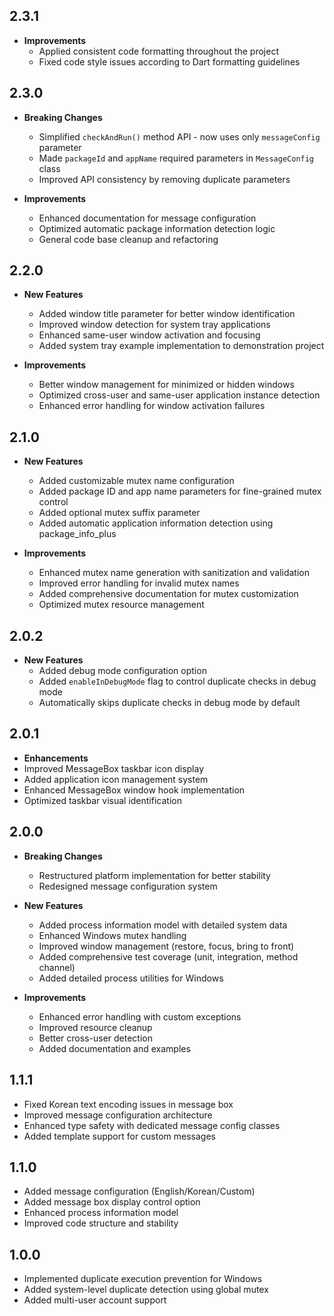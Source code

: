 ## 2.3.1

* **Improvements**
  * Applied consistent code formatting throughout the project
  * Fixed code style issues according to Dart formatting guidelines

## 2.3.0

* **Breaking Changes**
  * Simplified `checkAndRun()` method API - now uses only `messageConfig` parameter
  * Made `packageId` and `appName` required parameters in `MessageConfig` class
  * Improved API consistency by removing duplicate parameters

* **Improvements**
  * Enhanced documentation for message configuration
  * Optimized automatic package information detection logic
  * General code base cleanup and refactoring

## 2.2.0

* **New Features**
  * Added window title parameter for better window identification
  * Improved window detection for system tray applications
  * Enhanced same-user window activation and focusing
  * Added system tray example implementation to demonstration project

* **Improvements**
  * Better window management for minimized or hidden windows
  * Optimized cross-user and same-user application instance detection
  * Enhanced error handling for window activation failures

## 2.1.0

* **New Features**
  * Added customizable mutex name configuration
  * Added package ID and app name parameters for fine-grained mutex control
  * Added optional mutex suffix parameter
  * Added automatic application information detection using package_info_plus

* **Improvements**
  * Enhanced mutex name generation with sanitization and validation
  * Improved error handling for invalid mutex names
  * Added comprehensive documentation for mutex customization
  * Optimized mutex resource management

## 2.0.2

* **New Features**
  * Added debug mode configuration option
  * Added `enableInDebugMode` flag to control duplicate checks in debug mode
  * Automatically skips duplicate checks in debug mode by default

## 2.0.1

* **Enhancements**
 * Improved MessageBox taskbar icon display
 * Added application icon management system
 * Enhanced MessageBox window hook implementation
 * Optimized taskbar visual identification

## 2.0.0

* **Breaking Changes**
  * Restructured platform implementation for better stability
  * Redesigned message configuration system

* **New Features**
  * Added process information model with detailed system data
  * Enhanced Windows mutex handling
  * Improved window management (restore, focus, bring to front)
  * Added comprehensive test coverage (unit, integration, method channel)
  * Added detailed process utilities for Windows

* **Improvements**
  * Enhanced error handling with custom exceptions
  * Improved resource cleanup
  * Better cross-user detection
  * Added documentation and examples

## 1.1.1

* Fixed Korean text encoding issues in message box
* Improved message configuration architecture
* Enhanced type safety with dedicated message config classes
* Added template support for custom messages

## 1.1.0

* Added message configuration (English/Korean/Custom)
* Added message box display control option
* Enhanced process information model
* Improved code structure and stability

## 1.0.0

* Implemented duplicate execution prevention for Windows
* Added system-level duplicate detection using global mutex
* Added multi-user account support